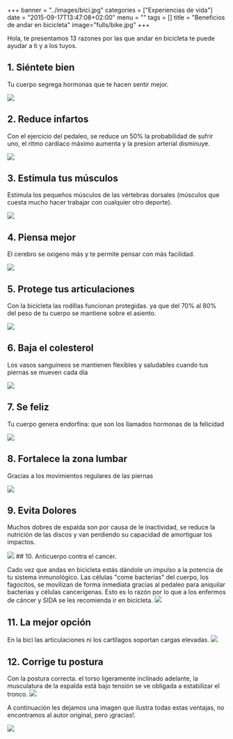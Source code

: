 +++
banner = "../images/bici.jpg"
categories = ["Experiencias de vida"]
date = "2015-09-17T13:47:08+02:00"
menu = ""
tags = []
title = "Beneficios de andar en bicicleta"
image="fulls/bike.jpg"
+++

Hola, te presentamos 13 razones por las que andar en bicicleta te puede ayudar a ti y a los tuyos.

## 1. Siéntete bien

Tu cuerpo segrega hormonas que te hacen sentir mejor.

<img src="https://franzvalo1.github.io/mxbikes/images/fulls/happybike.jpg" class="image fit">

## 2. Reduce infartos

Con el ejercicio del pedaleo, se reduce un 50% la probabilidad de sufrir uno, el ritmo cardiaco máximo aumenta y la presion arterial disminuye.

<img src="https://franzvalo1.github.io/mxbikes/images/fulls/heartstroke.png" class="image fit">

## 3. Estimula tus músculos

Estimula los pequeños músculos de las vértebras dorsales (músculos que cuesta mucho hacer trabajar con cualquier otro deporte).

<img src="https://franzvalo1.github.io/mxbikes/images/fulls/musclebike.png" class="image fit">

## 4. Piensa mejor

El cerebro se oxigeno más y te permite pensar con más facilidad.

<img src="https://franzvalo1.github.io/mxbikes/images/fulls/philosophy.jpg" class="image fit">

## 5. Protege tus articulaciones

Con la bicicleta las rodillas funcionan protegidas. ya que del 70% al 80% del peso de tu cuerpo se mantiene sobre el asiento.

<img src="https://franzvalo1.github.io/mxbikes/images/fulls/biking-pain.jpg" class="image fit">

## 6. Baja el colesterol

Los vasos sanguíneos se mantienen flexibles y saludables cuando tus piernas se mueven cada día

<img src="https://franzvalo1.github.io/mxbikes/images/fulls/cholesterol.jpg" class="image fit">

## 7. Se feliz

Tu cuerpo genera endorfina: que son los llamados hormonas de la felicidad

<img src="https://franzvalo1.github.io/mxbikes/images/fulls/franzbike.JPG" class="image fit">

## 8. Fortalece la zona lumbar

Gracias a los movimientos regulares de las piernas

<img src="https://franzvalo1.github.io/mxbikes/images/fulls/cyclingposture.png" class="image fit">

## 9. Evita Dolores

Muchos dobres de espalda son por causa de le inactividad, se reduce la nutrición de las discos y van perdiendo su capacidad de amortiguar los impactos.

<img src="https://franzvalo1.github.io/mxbikes/images/fulls/happinesscycling.jpg" class="image fit">
## 10. Anticuerpo contra el cancer.

Cado vez que andas en bicicleta estás dándole un impulso a la potencia de tu sistema inmunológico. Las células "come bacterias" del cuerpo, los fagocitos, se movilizan de forma inmediata gracias al pedaleo para aniquilar bacterias y células cancerígenas. Esto es lo razón por lo que a los enfermos de cáncer y SIDA se les recomienda ir en bicicleta.
<img src="https://franzvalo1.github.io/mxbikes/images/fulls/fuckcancer.jpg" class="image fit">
## 11. La mejor opción

En la bici las articulaciones ni los cartílagos soportan cargas elevadas.
<img src="https://franzvalo1.github.io/mxbikes/images/fulls/sunsetbike.jpg" class="image fit">
## 12. Corrige tu postura

Con la postura correcta. el torso ligeramente inclinado adelante, la musculatura de la espalda está bajo tensión se ve obligada a estabilizar el tronco.
<img src="https://franzvalo1.github.io/mxbikes/images/fulls/cycling-posture.jpg" class="image fit">

A continuación les dejamos una imagen que ilustra todas estas ventajas, no encontramos al autor original, pero ¡gracias!.

<img src="https://franzvalo1.github.io/mxbikes/images/fulls/beneficios-bicicleta.jpg" class="image fit">
